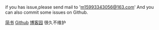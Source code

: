 if you has issue,please send mail to 'm15993343056@163.com' And you can also commit some issues on Github.

[简书](https://www.jianshu.com/u/0fab751d9878)
[Github](https://github.com/xianqincanglang/)
[博客园](https://www.cnblogs.com/123qw/) 很久不维护


